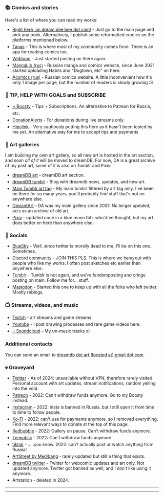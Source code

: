 ### 📚 Comics and stories
Here's a list of where you can read my works:<style>.textblock{font-weight:600;line-height:1.2em}li{margin:5px auto;}#rightnews ul {list-style: unset!important;margin-left: 0px!important;}</style>
* [Right here, on dream dee bee dot com!](https://dreamdb.com) - Just go to the main page and pick any book. Alternatively, I publish some reformatted comics on the platforms mentioned below.
* [Tapas](https://tapas.io/doittkarl/series) - This is where most of my community comes from. There is an app for reading comics too.
* [Webtoon](https://www.webtoons.com/en/creator/ajcrwl) - Just started posting on there again.
* [MangaLib (rus)](https://mangalib.me/people/ajcrwl) - Russian manga and comics website, since June 2021 started uploading Habits and "Dogtown, etc" on here.
* [Acomics (rus)](https://acomics.ru/-doittkarl) - Russian comics website. A little inconvenient how it's only 1 image per page, but the number of readers is slowly growing :3

### 💜 TIP, HELP WITH GOALS and SUBSCRIBE
* [⭐ Boosty](https://boosty.to/doittkarl) - Tips + Subscriptions. An alternative to Patreon for Russia, etc.
* [DonationAlerts](https://www.donationalerts.com/r/doittkarl) - For donations during live streams only.
* [Hipolink](https://hipolink.me/ajcrwl) - Very cautiously putting this here as it hasn't been tested by me yet. An alternative way for me to accept tips and payments.

### 🎨 Art galleries
I am building my own art gallery, so all new art is hosted in the art section, and soon _all of it_ will be moved to dreamDB. For now, DA is a great archive of my past art, some of it is also on Tumblr and Pixiv.
* [dreamDB art](https://dreamdb.com/art) - dreamDB art section.
* [dreamDB tumblr](https://dreamdb.tumblr.com) - Blog with dreamdb news, updates, and new art.
* [Main Tumblr art tag](https://ajcrwl.tumblr.com/tagged/art) - My main tumblr filtered by art tag only. I've been on there for so many years, you'll probably find stuff that's not on anywhere else.
* [DeviantArt](https://www.deviantart.com/doittkarl) - DA was my main gallery since 2007. No longer updated, acts as an archive of old art.
* [Pixiv](https://www.pixiv.net/users/2658984) - updated once in a blue moon tbh. who'd've thought, but my art does better on here than anywhere else.

### 📢 Socials
* [BlueSky](https://bsky.app/profile/ajcrwl.bsky.social) - Well, since twitter is morally dead to me, I'll be on this one. Sometimes.
* [Discord community](https://discord.gg/8pxhMUp) - JOIN THIS PLS. This is where we hang out with people who like my works. I often post sketches etc earlier than anywhere else.
* [Tumblr](https://ajcrwl.tumblr.com) - Tumblr is hot again, and we're fandomposting and cringe posting on main. Follow me for... stuff.
* [Mastodon](https://mastodon.online/@ajcrwl) - Started this one to keep up with all the folks who left twitter. Mostly reblogs.

### 📺 Streams, videos, and music
* [Twitch](https://www.twitch.tv/dotkrl) - art streams and game streams.
* [Youtube](https://www.youtube.com/channel/UCTSEPNVHRW42HQsQKbBOapQ/) - I post drawing processes and rare game videos here.
* [🎶 Soundcloud](https://soundcloud.com/ajcrwl) - My un-music tracks x)

### Additional contacts
You can send an email to <u>dreamdb dot art [located at] gmail dot com</u>.

### 💀 Graveyard
* [Twitter](https://twitter.com/ajcrwl) - As of 2024: unavailable without VPN, therefore rarely visited. Personal account with art updates, stream notifications, random yelling into the void.
* [Patreon](https://patreon.com/doittkarl) - 2022: Can't withdraw funds anymore. Go to my Boosty instead.
* [Instagram](https://www.instagram.com/doittkarl) - 2022: insta is banned in Russia, but I still open it from time to time to follow people.
* [Ko-Fi](https://ko-fi.com/A5278BR) - 2022: can't use for payments anymore, so I removed everything. Find more relevant ways to donate at the top of this page.
* [Redbubble](https://www.redbubble.com/people/ajcrwl/shop) - 2022: Gallery on pause. Can't withdraw funds anymore.
* [Teepublic](https://www.teepublic.com/user/ajcrwl) - 2022: Can't withdraw funds anymore.
* [tiktok](https://www.tiktok.com/@doittkarl) - .....you know. 2022: can't actually post or watch anything from Russia!
* [ArtStreet by Medibang](https://medibang.com/author/453883/) - rarely updated but still a thing that exists.
* [dreamDB twitter](https://twitter.com/dreamdbmirror) - Twitter for webcomic updates and art only. Not updated anymore. Twitter got banned as well, and I don't like using it anymore.
* Artstation - deleted in 2024.

---

<div class="rulist" markdown="1">

### 📚 Комиксы и истории
Список сайтов, где можно почитать мои работы:<style>.textblock{font-weight:600;line-height:1.2em}li{margin:5px auto;}#rightnews ul {list-style: unset!important;margin-left: 0px!important;}</style>
* [Прямо здесь, на дрим де бе точка ком!](https://dreamdb.com) - просто перейдите на главную страницу и выберите любую книжку. Альтернативные площадки, но в довольно урезанном формате, на сайтах ниже.
* [Webtoon (англ)](https://www.webtoons.com/en/creator/ajcrwl) - Снова начинаю заливать туда выпуски.
* [Tapas (англ)](https://tapas.io/doittkarl/series) - отсюда большинство моих читателей, отличное сообщество на этом сайте, у них также есть приложение для чтения комиксов.
* [MangaLib (рус)](https://mangalib.me/people/doittkarl) - русский сайт манги и комиксов, с июня 2021 заливаю туда Привычки и "Догтаун итд".
* [Акомикс (рус)](https://acomics.ru/-doittkarl) - русский сайт комиксов. Немного неудобно туда заливать апдейты, но аудитория потихоньку растёт, и это радует :3

### 💜 ДОНАТ, ПОМОЩЬ С ЦЕЛЯМИ и ПОДПИСКА
* [⭐ Boosty](https://boosty.to/doittkarl) - Донаты и подписки.
* [DonationAlerts](https://www.donationalerts.com/r/doittkarl) - Для доната только во время стримов.
* [Hipolink](https://hipolink.me/ajcrwl) - Очень осторожно кладу сюда эту ссылку, т.к. пока еще не тестили сервис. Это альтернативный способ для донатов и оплаты.

### 🎨 Арт галереи
Я работаю над созданием моей собственной галереи, поэтому весь новый арт теперь на dreamDB, и скоро _весь арт_ будет размещаться на сайте. Пока что DA служит архивом моих старых артов, некоторые из них также лежат на Тамблере и Пиксиве.
* [Арт на dreamDB](https://dreamdb.com/art) - галерея на сайте.
* [dreamDB tumblr](https://dreamdb.tumblr.com) - Блог для обновлений, новостей и арта.
* [Main Tumblr art tag](https://ajcrwl.tumblr.com/tagged/art) - Мой основной тамблер отфильтрованный по арт тегу. Я пощу там уже столько лет, что вы наверняка найдёте то, чего больше нигде нет.
* [DeviantArt](https://www.deviantart.com/doittkarl) - DA был моей основной галереей с 2007 года. Больше не обновляю, теперь это просто архив старых артов.
* [Pixiv](https://www.pixiv.net/users/2658984) - обновляется раз в столетие, есичесн. Но кто бы подумал, что мои арты собирают тут больше лайков, чем где-либо еще.

### 📢 Социалки
* [BlueSky](https://bsky.app/profile/ajcrwl.bsky.social) - Штош, раз твиттер морально умер, буду теперь здесь.
* [Сообщество в Дискорде](https://discord.gg/8pxhMUp) - (англ, рус) ПРИСОЕДИНЯЙТЕСЬ ПЖЛСТ. Тут общаемся с теми, кто читает мои комиксы и смотрит арты. Часто пощу скетчи итд раньше чем везде.
* [Tumblr](https://ajcrwl.tumblr.com) - (англ) Тамблер снова ожил, и мы постим фандомные штуки и кринжатину. Фоловьте меня ради... всякого.
* [Mastodon](https://mastodon.online/@ajcrwl) - акк, в основном, чтобы читать людей, покинувших твиттер. В основном реблоги. Захожу редко.

### 📺 Стримы, видео и музыка
* [Twitch](https://www.twitch.tv/dotkrl) - стримлю арт и игрули.
* [Youtube](https://www.youtube.com/channel/UCTSEPNVHRW42HQsQKbBOapQ/) - тут пощу видео с процессом рисования и редкие ролики с играми.
* [🎶 Soundcloud](https://soundcloud.com/ajcrwl) - Мои анти-музыкальные треки х)

### Дополнительные контакты
Можно отправить мне имейл по адресу <u>dreamdb тчк art [собакен] gmail тчк com</u>.

### 💀 КладбИще
* [Твиттер](https://twitter.com/ajcrwl) - (англ в основном) Недоступен без VPN, поэтому больше не захожу.
* [Patreon](https://patreon.com/doittkarl) - 2022: больше не могу снимать деньги. Идите в мой Бусти, чтобы подписаться.
* [Instagram](https://www.instagram.com/doittkarl) - 2022: инстач забанили, но я иногда захожу, чтобы зафолловить людей.
* [Ko-Fi](https://ko-fi.com/A5278BR) - 2022: больше не могу использовать для донатов, поэтому профиль заморожен. Ссылки для донатов смотрите наверху страницы.
* [Redbubble](https://www.redbubble.com/people/ajcrwl/shop) - 2022: больше не могу снимать деньги.
* [Teepublic](https://www.teepublic.com/user/ajcrwl) - 2022: больше не могу снимать деньги.
* [tiktok](https://www.tiktok.com/@doittkarl) - ......ну, знаете. 2022: не могу постить или смотреть что-то из России!
* [ArtStreet by Medibang](https://medibang.com/author/453883/) - пытаюсь избавиться от него как от старой занозы в жопе. Never again. Они не дают удалить некоторые файлы самостоятельно.
* [dreamDB twitter](https://twitter.com/dreamdbmirror) - (англ.) Твиттер для апдейтов комиксов и для арта. Больше не обновляется. Твиттер теперь тоже под баном, и мне перестало нравиться туда заходить.
* Artstation - снесён в 2024.

</div>

---

<style>.rulist {display:none;}</style>